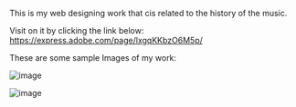 This is my web designing work that cis related to the history of the music.

Visit on it by clicking the link below:
https://express.adobe.com/page/lxgqKKbzO6M5p/


These are some sample Images of my work:


![image](https://github.com/ShubhiGitCs/DesigningWithAdobe/assets/115355877/b9252f82-ef50-49a3-be00-d44bd798836c)



![image](https://github.com/ShubhiGitCs/DesigningWithAdobe/assets/115355877/afd9757d-16c8-4bb1-b4a8-fad57aa177d8)

